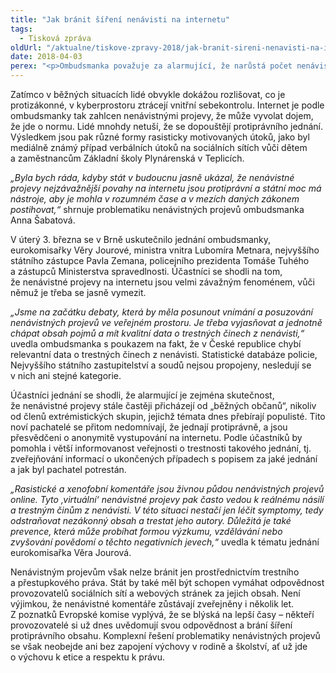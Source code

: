 ```yaml
---
title: "Jak bránit šíření nenávisti na internetu"
tags:
  - Tisková zpráva
oldUrl: "/aktualne/tiskove-zpravy-2018/jak-branit-sireni-nenavisti-na-internetu"
date: 2018-04-03
perex: "<p>Ombudsmanka považuje za alarmující, že narůstá počet nenávistných projevů na internetu od „běžných“ občanů, kteří nejsou nijak spojeni s extrémistickými skupinami. Tématu se dlouhodobě věnuje a iniciovala proto dnešní jednání s orgány a institucemi, které se mohou zabývat nenávistnými projevy ve veřejném prostoru.</p>"
---
```


<!-- imported from the old website -->

<p>Zatímco v běžných situacích lidé obvykle dokážou rozlišovat, co je protizákonné, v kyberprostoru ztrácejí vnitřní sebekontrolu. Internet je podle ombudsmanky tak zahlcen nenávistnými projevy, že může vyvolat dojem, že jde o normu. Lidé mnohdy netuší, že se dopouštějí protiprávního jednání. Výsledkem jsou pak různé formy rasisticky motivovaných útoků, jako byl mediálně známý případ verbálních útoků na sociálních sítích vůči dětem a zaměstnancům Základní školy Plynárenská v Teplicích.</p> <p><i>„Byla bych ráda, kdyby stát v budoucnu jasně ukázal, že nenávistné projevy nejzávažnější povahy na internetu jsou protiprávní a státní moc má nástroje, aby je mohla v rozumném čase a v mezích daných zákonem postihovat,“</i> shrnuje problematiku nenávistných projevů ombudsmanka Anna Šabatová.</p> <p>V úterý 3. března se v Brně uskutečnilo jednání ombudsmanky, eurokomisařky Věry Jourové, ministra vnitra Lubomíra Metnara, nejvyššího státního zástupce Pavla Zemana, policejního prezidenta Tomáše Tuhého a zástupců Ministerstva spravedlnosti. Účastníci se shodli na tom, že nenávistné projevy na internetu jsou velmi závažným fenoménem, vůči němuž je třeba se jasně vymezit.</p> <p><i>„Jsme na začátku debaty, která by měla posunout vnímání a posuzování nenávistných projevů ve veřejném prostoru. Je třeba vyjasňovat a jednotně chápat obsah pojmů a mít kvalitní data o trestných činech z nenávisti,“ </i>uvedla ombudsmanka s poukazem na fakt, že v České republice chybí relevantní data o trestných činech z nenávisti. Statistické databáze policie, Nejvyššího státního zastupitelství a soudů nejsou propojeny, nesledují se v nich ani stejné kategorie. </p> <p>Účastníci jednání se shodli, že alarmující je zejména skutečnost, že nenávistné projevy stále častěji přicházejí od „běžných občanů“, nikoliv od členů extrémistických skupin, jejichž témata dnes přebírají populisté. Tito noví pachatelé se přitom nedomnívají, že jednají protiprávně, a jsou přesvědčeni o anonymitě vystupování na internetu. Podle účastníků by pomohla i větší informovanost veřejnosti o trestnosti takového jednání, tj. zveřejňování informací o ukončených případech s popisem za jaké jednání a jak byl pachatel potrestán. </p> <p><i>„Rasistické a xenofobní komentáře jsou živnou půdou nenávistných projevů online. Tyto ‚virtuální‘ nenávistné projevy pak často vedou k reálnému násilí a trestným činům z nenávisti. V této situaci nestačí jen léčit symptomy, tedy odstraňovat nezákonný obsah a trestat jeho autory. Důležitá je také prevence, která může probíhat formou výzkumu, vzdělávání nebo zvyšování povědomí o těchto negativních jevech,“</i> uvedla k tématu jednání eurokomisařka Věra Jourová.</p> <p>Nenávistným projevům však nelze bránit jen prostřednictvím trestního a přestupkového práva. Stát by také měl být schopen vymáhat odpovědnost provozovatelů sociálních sítí a webových stránek za jejich obsah. Není výjimkou, že nenávistné komentáře zůstávají zveřejněny i několik let. Z poznatků Evropské komise vyplývá, že se blýská na lepší časy &ndash; někteří provozovatelé si už dnes uvědomují svou odpovědnost a brání šíření protiprávního obsahu. Komplexní řešení problematiky nenávistných projevů se však neobejde ani bez zapojení výchovy v rodině a školství, ať už jde o výchovu k etice a respektu k právu.</p>

